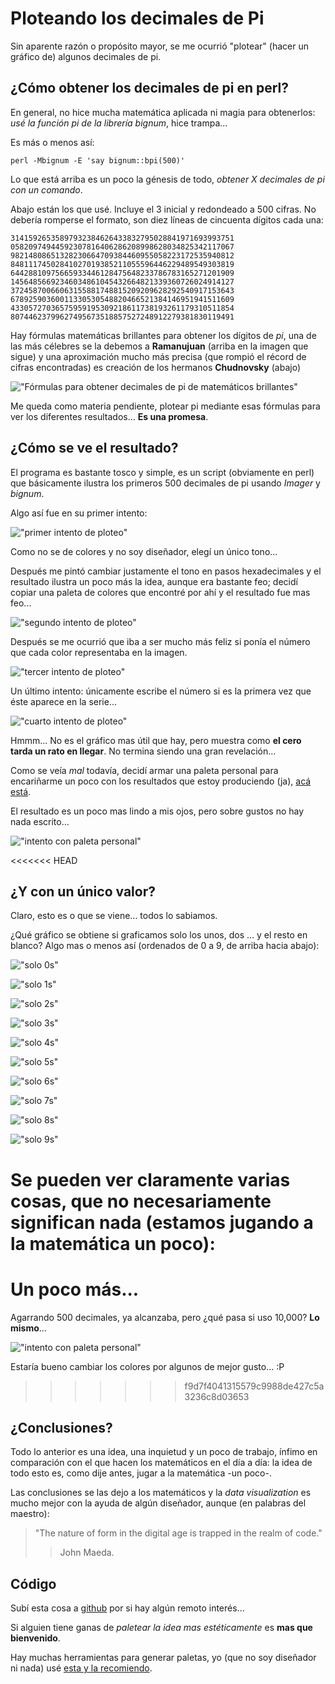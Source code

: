 # Ploteando los decimales de Pi

Sin aparente razón o propósito mayor, se me ocurrió "plotear" 
(hacer un gráfico de) algunos decimales de pi.

## ¿Cómo obtener los decimales de pi en perl?

En general, no hice mucha matemática aplicada ni magia para obtenerlos: _usé
 la función pi de la librería bignum_, hice trampa...

Es más o menos así:

    perl -Mbignum -E 'say bignum::bpi(500)'

Lo que está arriba es un poco la génesis de todo, _obtener X decimales de pi con
 un comando_.

Abajo están los que usé. Incluye el 3 inicial y redondeado a 500
cifras. No debería romperse el formato, son diez líneas de cincuenta dígitos
 cada una:

    31415926535897932384626433832795028841971693993751
    05820974944592307816406286208998628034825342117067
    98214808651328230664709384460955058223172535940812
    84811174502841027019385211055596446229489549303819
    64428810975665933446128475648233786783165271201909
    14564856692346034861045432664821339360726024914127
    37245870066063155881748815209209628292540917153643
    67892590360011330530548820466521384146951941511609
    43305727036575959195309218611738193261179310511854
    80744623799627495673518857527248912279381830119491

Hay fórmulas matemáticas brillantes para obtener los dígitos de _pi_,
 una de las más célebres se la debemos a __Ramanujuan__ (arriba en la imagen que
 sigue) y una aproximación mucho más precisa (que rompió el récord de cifras encontradas) es
 creación de los hermanos __Chudnovsky__ (abajo)

!["Fórmulas para obtener decimales de pi de matemáticos brillantes"](/data/ramchu.png)

Me queda como materia pendiente, plotear pi mediante esas fórmulas para ver los
 diferentes resultados... __Es una promesa__.

## ¿Cómo se ve el resultado?

El programa es bastante tosco y simple, es un script (obviamente en perl) 
 que básicamente ilustra los primeros 500 decimales de pi usando _Imager_ y
 _bignum_.


Algo así fue en su primer intento:

!["primer intento de ploteo"](/data/pi.png)

Como no se de colores y no soy diseñador, elegí un único tono...

Después me pintó cambiar justamente el tono en pasos hexadecimales y el
 resultado ilustra un poco más la idea, aunque era bastante feo; decidí copiar
 una paleta de colores que encontré por ahí y el resultado fue mas feo...

!["segundo intento de ploteo"](/data/pi_color.png)

Después se me ocurrió que iba a ser mucho más feliz si ponía el número que cada
 color representaba en la imagen.

!["tercer intento de ploteo"](/data/pi_nros.png)

Un último intento: únicamente escribe el número si es la primera vez que éste aparece en la serie...

!["cuarto intento de ploteo"](/data/pi_nros_unicos.png)

Hmmm... No es el gráfico mas útil que hay, pero muestra como __el cero tarda un
rato en llegar__. No termina siendo una gran revelación...

Como se veía _mal_ todavía, decidí armar una paleta personal para encariñarme un
poco con los resultados que estoy produciendo (ja), 
[acá está](https://color.hailpixel.com/#FAF0F0,DBB294,D09471,C14A44,633621,3E4D19,1F5C50,123629,0A1D1F,2E0F24).

El resultado es un poco mas lindo a mis ojos, pero sobre gustos no hay nada
 escrito...

!["intento con paleta personal"](/data/pi_M.png)

<<<<<<< HEAD
## ¿Y con un único valor?

Claro, esto es o que se viene... todos lo sabiamos.

¿Qué gráfico se obtiene si graficamos solo los unos, dos ... y el resto en
 blanco? Algo mas o menos así (ordenados de 0 a 9, de arriba hacia abajo):

!["solo 0s"](/data/0pi.png)

!["solo 1s"](/data/1pi.png)

!["solo 2s"](/data/2pi.png)

!["solo 3s"](/data/3pi.png)

!["solo 4s"](/data/4pi.png)

!["solo 5s"](/data/5pi.png)

!["solo 6s"](/data/6pi.png)

!["solo 7s"](/data/7pi.png)

!["solo 8s"](/data/8pi.png)

!["solo 9s"](/data/9pi.png)

Se pueden ver claramente varias cosas, que no necesariamente significan nada
 (estamos jugando a la matemática un poco):
=======
# Un poco más...

Agarrando 500 decimales, ya alcanzaba, pero ¿qué pasa si uso 10,000? __Lo mismo__...

!["intento con paleta personal"](/data/pi_M_10000.png)

Estaría bueno cambiar los colores por algunos de mejor gusto... :P
>>>>>>> f9d7f4041315579c9988de427c5a3236c8d03653

## ¿Conclusiones?

Todo lo anterior es una idea, una inquietud y un poco de trabajo, ínfimo en
comparación con el que hacen los matemáticos en el día a día: la idea de todo
esto es, como dije antes, jugar a la matemática -un poco-.

Las conclusiones se las dejo a los matemáticos y la _data visualization_ es mucho
 mejor con la ayuda de algún diseñador, aunque (en palabras del maestro):

> "The nature of form in the digital age is trapped in the realm of code." 
>>   John Maeda.

## Código

Subí esta cosa a [github](https://github.com/MarxBro/pi_plot) por si hay algún remoto interés...

Si alguien tiene ganas de _paletear la idea mas estéticamente_ es __mas que
 bienvenido__.

Hay muchas herramientas para generar paletas, yo (que no soy diseñador ni nada) 
 usé [esta y la recomiendo](https://color.hailpixel.com/).




